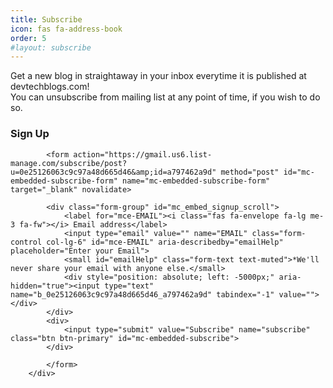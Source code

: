 ```yaml
---
title: Subscribe
icon: fas fa-address-book 
order: 5
#layout: subscribe
---
```

<div id="mc_embed_signup">
		<div> 
		Get a new blog in straightaway in your inbox everytime it is published at devtechblogs.com! 
		</div>
		<div>
		You can unsubscribe from mailing list at any point of time, if you wish to do so. 
		</div>
		<div class="form-group">
            <h3>Sign Up</h3>

            <form action="https://gmail.us6.list-manage.com/subscribe/post?u=0e25126063c9c97a48d665d46&amp;id=a797462a9d" method="post" id="mc-embedded-subscribe-form" name="mc-embedded-subscribe-form"  target="_blank" novalidate>
			 
			<div class="form-group" id="mc_embed_signup_scroll">
				<label for="mce-EMAIL"><i class="fas fa-envelope fa-lg me-3 fa-fw"></i> Email address</label>
				<input type="email" value="" name="EMAIL" class="form-control col-lg-6" id="mce-EMAIL" aria-describedby="emailHelp" placeholder="Enter your Email">
				<small id="emailHelp" class="form-text text-muted">*We'll never share your email with anyone else.</small>
				<div style="position: absolute; left: -5000px;" aria-hidden="true"><input type="text" name="b_0e25126063c9c97a48d665d46_a797462a9d" tabindex="-1" value=""></div>
			</div>
			<div>
				<input type="submit" value="Subscribe" name="subscribe" class="btn btn-primary" id="mc-embedded-subscribe">
			</div>
	
            </form>
		</div>
</div>
	
    
		
	